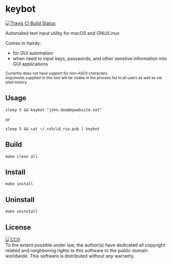 # keybot

[![Travis CI Build Status](https://travis-ci.org/Y2Z/keybot.svg?branch=master)](https://travis-ci.org/Y2Z/keybot)

Automated text input utility for macOS and GNU/Linux

Comes in handy:
- for GUI automation
- when need to input keys, passwords, and other senstive information into GUI applications

<!-- Microtext -->
<sub>Currently does not have support for non-ASCII characters</sub>\
<sub>Arguments supplied to this tool will be visible in the process list to all users as well as via shell history</sub>


## Usage

    sleep 5 && keybot "john.doe@mywebsite.net"
or

    sleep 5 && cat ~/.ssh/id_rsa.pub | keybot


## Build

    make clean all


## Install

    make install


## Uninstall

    make uninstall


## License

<a href="http://creativecommons.org/publicdomain/zero/1.0/">
    <img src="http://i.creativecommons.org/p/zero/1.0/88x31.png" alt="CC0" />
</a>
<br />
To the extent possible under law, the author(s) have dedicated all copyright related and neighboring rights to this software to the public domain worldwide.
This software is distributed without any warranty.
